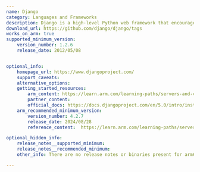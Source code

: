 ```yaml
---
name: Django
category: Languages and Frameworks
description: Django is a high-level Python web framework that encourages rapid development and clean, pragmatic design.
download_url: https://github.com/django/django/tags
works_on_arm: true
supported_minimum_version:
    version_number: 1.2.6
    release_date: 2012/05/08


optional_info:
    homepage_url: https://www.djangoproject.com/
    support_caveats:
    alternative_options:
    getting_started_resources:
        arm_content: https://learn.arm.com/learning-paths/servers-and-cloud-computing/django/ 
        partner_content: 
        official_docs: https://docs.djangoproject.com/en/5.0/intro/install/
    arm_recommended_minimum_version:
        version_number: 4.2.7
        release_date: 2024/08/28
        reference_content:  https://learn.arm.com/learning-paths/servers-and-cloud-computing/django/

optional_hidden_info:
    release_notes__supported_minimum:
    release_notes__recommended_minimum:
    other_info: There are no release notes or binaries present for arm64. 1.2.6 version was built and tested successfully using released tar file.

---
```

